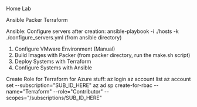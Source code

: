 Home Lab

Ansible
Packer
Terraform

Ansible: Configure servers after creation:
ansible-playbook -i ./hosts -k ./configure_servers.yml (from ansible directory)

1. Configure VMware Environment (Manual)
2. Build Images with Packer (from packer directory, run the make.sh script)
3. Deploy Systems with Terraform
4. Configure Systems with Ansible

Create Role for Terraform for Azure stuff:
az login
az account list
az account set --subscription="SUB_ID_HERE"
az ad sp create-for-rbac --name="Terraform" --role="Contributor" --scopes="/subscriptions/SUB_ID_HERE"
